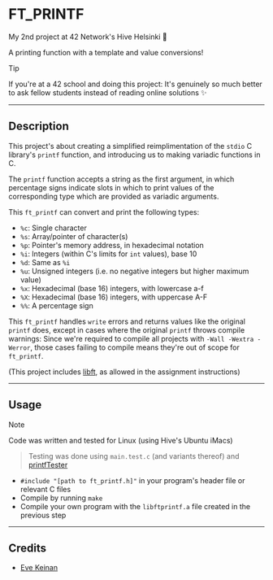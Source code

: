 # FT_PRINTF

My 2nd project at 42 Network's Hive Helsinki 🐝

A printing function with a template and value conversions!

> [!TIP]
> If you're at a 42 school and doing this project: It's genuinely so much better to ask fellow students instead of reading online solutions ✨

---

## Description

This project's about creating a simplified reimplimentation of the `stdio` C library's `printf` function, and introducing us to making variadic functions in C.

The `printf` function accepts a string as the first argument, in which percentage signs indicate slots in which to print values of the corresponding type which are provided as variadic arguments.

This `ft_printf` can convert and print the following types:
- `%c`: Single character
- `%s`: Array/pointer of character(s)
- `%p`: Pointer's memory address, in hexadecimal notation
- `%i`: Integers (within C's limits for `int` values), base 10
- `%d`: Same as `%i`
- `%u`: Unsigned integers (i.e. no negative integers but higher maximum value)
- `%x`: Hexadecimal (base 16) integers, with lowercase a-f 
- `%X`: Hexadecimal (base 16) integers, with uppercase A-F
- `%%`: A percentage sign 

This `ft_printf` handles `write` errors and returns values like the original `printf` does, except in cases where the original `printf` throws compile warnings: Since we're required to compile all projects with `-Wall -Wextra -Werror`, those cases failing to compile means they're out of scope for `ft_printf`.

(This project includes [libft](https://github.com/EvAvKein/hive_libft), as allowed in the assignment instructions)

---

## Usage

> [!NOTE]
> Code was written and tested for Linux (using Hive's Ubuntu iMacs)

> Testing was done using `main.test.c` (and variants thereof) and [printfTester](https://github.com/Tripouille/printfTester)

- `#include "[path to ft_printf.h]"` in your program's header file or relevant C files
- Compile by running `make`
- Compile your own program with the `libftprintf.a` file created in the previous step

---

## Credits

- [Eve Keinan](https://github.com/EvAvKein)
